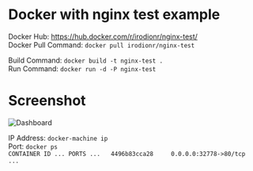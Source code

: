 # Docker with nginx test example  
Docker Hub: https://hub.docker.com/r/irodionr/nginx-test/  
Docker Pull Command: `docker pull irodionr/nginx-test`  

Build Command: `docker build -t nginx-test .`  
Run Command: `docker run -d -P nginx-test`  

# Screenshot
![Dashboard](https://i.imgur.com/SETSboS.png)  

IP Address: `docker-machine ip`  
Port: `docker ps`  
`CONTAINER ID ... PORTS ...  
4496b83cca28     0.0.0.0:32778->80/tcp ...`
